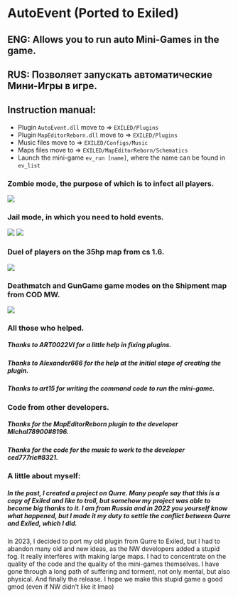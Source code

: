 # AutoEvent (Ported to Exiled)
## ENG: Allows you to run auto Mini-Games in the game.
## RUS: Позволяет запускать автоматические Мини-Игры в игре.

## Instruction manual:
- Plugin ``AutoEvent.dll`` move to => ``EXILED/Plugins``
- Plugin ``MapEditorReborn.dll``  move to => ``EXILED/Plugins``
- Music files move to => ``EXILED/Configs/Music``
- Maps files move to => ``EXILED/MapEditorReborn/Schematics``
- Launch the mini-game ``ev_run [name]``, where the name can be found in ``ev_list``

### Zombie mode, the purpose of which is to infect all players.
![](https://github.com/KoT0XleB/AutoEvent-Exiled/blob/main/Photos/Zombie.png)
### Jail mode, in which you need to hold events.
![](https://github.com/KoT0XleB/AutoEvent-Exiled/blob/main/Photos/Jail.png)
![](https://github.com/KoT0XleB/AutoEvent-Exiled/blob/main/Photos/Jail_Xmf.jpg)
### Duel of players on the 35hp map from cs 1.6.
![](https://github.com/KoT0XleB/AutoEvent-Exiled/blob/main/Photos/35Hp.png)
### Deathmatch and GunGame game modes on the Shipment map from COD MW.
![](https://github.com/KoT0XleB/AutoEvent-Exiled/blob/main/Photos/Shipment.png)

### All those who helped.
##### Thanks to ART0022VI for a little help in fixing plugins.
##### Thanks to Alexander666 for the help at the initial stage of creating the plugin.
##### Thanks to art15 for writing the command code to run the mini-game.

### Code from other developers.
##### Thanks for the MapEditorReborn plugin to the developer Michal78900#8196.
##### Thanks for the code for the music to work to the developer ced777ric#8321.

### A little about myself:
##### In the past, I created a project on Qurre. Many people say that this is a copy of Exiled and like to troll, but somehow my project was able to become big thanks to it. I am from Russia and in 2022 you yourself know what happened, but I made it my duty to settle the conflict between Qurre and Exiled, which I did.
In 2023, I decided to port my old plugin from Qurre to Exiled, but I had to abandon many old and new ideas, as the NW developers added a stupid fog. It really interferes with making large maps. I had to concentrate on the quality of the code and the quality of the mini-games themselves. 
I have gone through a long path of suffering and torment, not only mental, but also physical.
And finally the release.
I hope we make this stupid game a good gmod (even if NW didn't like it lmao)
